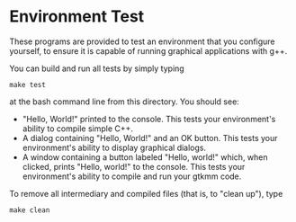 Environment Test
================

These programs are provided to test an environment that you configure yourself, to ensure it is capable of running graphical applications with g++.

You can build and run all tests by simply typing 

  ``make test`` 

at the bash command line from this directory. You should see:

* "Hello, World!" printed to the console. This tests your environment's ability to compile simple C++.
* A dialog containing "Hello, World!" and an OK button. This tests your environment's ability to display graphical dialogs.
* A window containing a button labeled "Hello, world!" which, when clicked, prints "Hello, world!" to the console. This tests your environment's ability to compile and run your gtkmm code.

To remove all intermediary and compiled files (that is, to "clean up"), type

  ``make clean``

